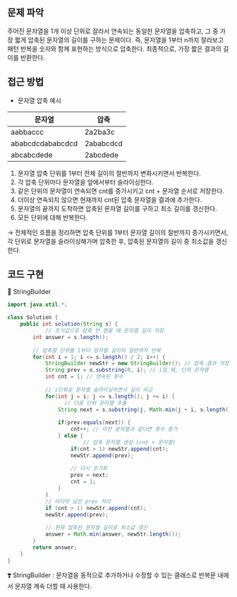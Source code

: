 ## 문제 파악

주어진 문자열을 1개 이상 단위로 잘라서 연속되는 동일한 문자열을 압축하고, 그 중 가장 짧게 압축된 문자열의 길이를 구하는 문제이다. 즉, 문자열을 1부터 n까지 잘라보고 패턴 반복을 숫자와 함께 표현하는 방식으로 압축한다. 최종적으로, 가장 짧은 결과의 길이를 반환한다.

## 접근 방법

- 문자열 압축 예시

| 문자열 | 압축 |
| --- | --- |
| aabbaccc | 2a2ba3c |
| ababcdcdababcdcd | 2ababcdcd |
| abcabcdede | 2abcdede |
1. 문자열 압축 단위를 1부터 전체 길이의 절반까지 변화시키면서 반복한다.
2. 각 압축 단위마다 문자열을 앞에서부터 슬라이싱한다.
3. 같은 단위의 문자열이 연속되면 cnt를 증가시키고 cnt + 문자열 순서로 저장한다.
4. 더이상 연속되지 않으면 현재까지 cnt된 압축 문자열을 결과에 추가한다.
5. 문자열의 끝까지 도착하면 압축된 문자열 길이를 구하고 최소 길이를 갱신한다.
6. 모든 단위에 대해 반복한다.

→ 전체적인 흐름을 정리하면 압축 단위를 1부터 문자열 길이의 절반까지 증가시키면서, 각 단위로 문자열을 슬라이싱해가며 압축한 후, 압축된 문자열의 길이 중 최소값을 갱신한다.

## 코드 구현

💟 StringBuilder

```java
import java.util.*;

class Solution {
    public int solution(String s) {
		    // 초기값으로 압축 안 했을 때 문자열 길이 저장
        int answer = s.length();
        
        // 압축할 단위를 1부터 문자열 길이의 절반까지 반복
        for(int i = 1; i <= s.length() / 2; i++) {
            StringBuilder newStr = new StringBuilder(); // 압축 결과 저장
            String prev = s.substring(0, i); // i일 때, 단위 문자열
            int cnt = 1; // 연속된 횟수
            
            // i단위로 문자열 슬라이싱하면서 길이 비교
            for(int j = i; j <= s.length(); j += i) {
	              // 다음 단위 문자열 추출
                String next = s.substring(j, Math.min(j + i, s.length()));
                
                if(prev.equals(next)) {
                    cnt++; // 이전 문자열과 같다면 횟수 증가
                } else {
		                // 압축 문자열 생성 (cnt + 문자열)
                    if(cnt > 1) newStr.append(cnt);
                    newStr.append(prev);
                    
                    // 다시 초기화
                    prev = next;
                    cnt = 1;
                }
            }
            // 마지막 남은 prev 처리
            if (cnt > 1) newStr.append(cnt);
            newStr.append(prev);
            
            // 현재 압축된 문자열 길이로 최소값 갱신
            answer = Math.min(answer, newStr.length());
        }
        return answer;
    }
}
```

❣️ StringBuilder : 문자열을 동적으로 추가하거나 수정할 수 있는 클래스로 반복문 내에서 문자열 계속 더할 때 사용한다.

